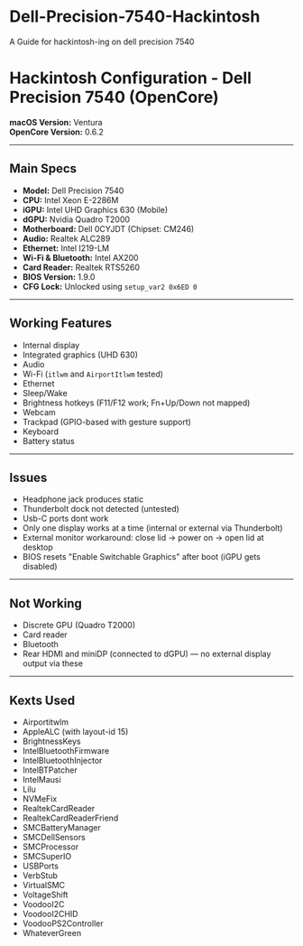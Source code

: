 # Dell-Precision-7540-Hackintosh
A Guide for hackintosh-ing on dell precision 7540

# Hackintosh Configuration - Dell Precision 7540 (OpenCore)

**macOS Version:** Ventura  
**OpenCore Version:** 0.6.2  

---

## Main Specs

- **Model:** Dell Precision 7540  
- **CPU:** Intel Xeon E-2286M 
- **iGPU:** Intel UHD Graphics 630 (Mobile)  
- **dGPU:** Nvidia Quadro T2000  
- **Motherboard:** Dell 0CYJDT (Chipset: CM246)  
- **Audio:** Realtek ALC289  
- **Ethernet:** Intel I219-LM  
- **Wi-Fi & Bluetooth:** Intel AX200  
- **Card Reader:** Realtek RTS5260  
- **BIOS Version:** 1.9.0  
- **CFG Lock:** Unlocked using `setup_var2 0x6ED 0`  

---

## Working Features

- Internal display  
- Integrated graphics (UHD 630)  
- Audio  
- Wi-Fi (`itlwm` and `AirportItlwm` tested)  
- Ethernet  
- Sleep/Wake  
- Brightness hotkeys (F11/F12 work; Fn+Up/Down not mapped)  
- Webcam  
- Trackpad (GPIO-based with gesture support)  
- Keyboard  
- Battery status  

---

## Issues

- Headphone jack produces static 
- Thunderbolt dock not detected (untested)  
- Usb-C ports dont work
- Only one display works at a time (internal or external via Thunderbolt)  
- External monitor workaround: close lid → power on → open lid at desktop  
- BIOS resets "Enable Switchable Graphics" after boot (iGPU gets disabled)  

---

##  Not Working

- Discrete GPU (Quadro T2000)  
- Card reader  
- Bluetooth
- Rear HDMI and miniDP (connected to dGPU) — no external display output via these  

---

##  Kexts Used 
- Airportitwlm
- AppleALC (with layout-id 15)
- BrightnessKeys
- IntelBluetoothFirmware
- IntelBluetoothInjector
- IntelBTPatcher
- IntelMausi
- Lilu
- NVMeFix
- RealtekCardReader
- RealtekCardReaderFriend
- SMCBatteryManager
- SMCDellSensors
- SMCProcessor
- SMCSuperIO
- USBPorts
- VerbStub
- VirtualSMC
- VoltageShift
- VoodooI2C
- VoodooI2CHID
- VoodooPS2Controller
- WhateverGreen


